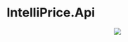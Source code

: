 # IntelliPrice.Api
<p align="center">
  <img src="https://user-images.githubusercontent.com/76453820/184288411-d544fb1e-615f-4812-993c-ee37e67857b6.png">
</p>
